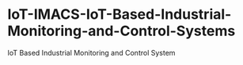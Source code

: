 # IoT-IMACS-IoT-Based-Industrial-Monitoring-and-Control-Systems
IoT Based Industrial Monitoring and Control System
